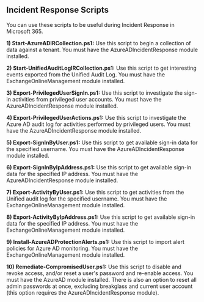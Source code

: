 ## Incident Response Scripts

You can use these scripts to be useful during Incident Response in Microsoft 365.

<b>1) Start-AzureADIRCollection.ps1:</b> Use this script to begin a collection of data against a tenant. You must have the AzureADIncidentResponse module installed.

<b>2) Start-UnifiedAuditLogIRCollection.ps1:</b> Use this script to get interesting events exported from the Unified Audit Log. You must have the ExchangeOnlineManagement module installed.

<b>3) Export-PrivilegedUserSignIn.ps1:</b> Use this script to investigate the sign-in activities from privileged user accounts. You must have the AzureADIncidentResponse module installed.

<b>4) Export-PrivilegedUserActions.ps1:</b> Use this script to investigate the Azure AD audit log for activities performed by privileged users. You must have the AzureADIncidentResponse module installed.

<b>5) Export-SignInByUser.ps1:</b> Use this script to get available sign-in data for the specified username. You must have the AzureADIncidentResponse module installed.

<b>6) Export-SignInByIpAddress.ps1:</b> Use this script to get available sign-in data for the specified IP address. You must have the AzureADIncidentResponse module installed. 

<b>7) Export-ActivityByUser.ps1:</b> Use this script to get activities from the Unified audit log for the specified username. You must have the ExchangeOnlineManagement module installed.  
  
<b>8) Export-ActivityByIpAddress.ps1:</b> Use this script to get available sign-in data for the specified IP address. You must have the ExchangeOnlineManagement module installed. 

<b>9) Install-AzureADProtectionAlerts.ps1:</b> Use this script to import alert policies for Azure AD monitoring. You must have the ExchangeOnlineManagement module installed.

<b>10) Remediate-CompromisedUser.ps1:</b> Use this script to disable and revoke access, and/or reset a user's password and re-enable access. You must have the AzureAD module installed. There is also an option to reset all admin passwords at once, excluding breakglass and current user account (this option requires the AzureADIncidentResponse module).

